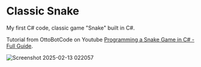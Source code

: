 # Classic Snake

My first C# code, classic game "Snake" built in C#. 

Tutorial from OttoBotCode on Youtube [Programming a Snake Game in C# - Full Guide](https://www.youtube.com/watch?v=uzAXxFBbVoE).

![Screenshot 2025-02-13 022057](https://github.com/user-attachments/assets/e47c9b4d-c068-438a-904d-84cf0faa31b7)
